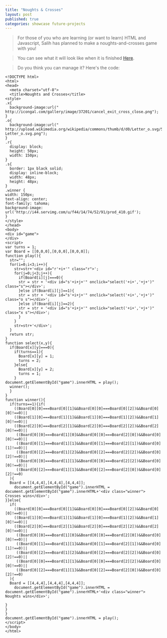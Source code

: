 ```yaml
---
title: "Noughts & Crosses"
layout: post
published: true
categories: showcase future-projects
---
```


> For those of you who are learning (or want to learn) HTML and Javascript, Salih has planned to make a noughts-and-crosses game with you!

> You can see what it will look like when it is finished [Here](/files/noughts-and-crosses.html).

> Do you think you can manage it? Here's the code:

    <!DOCTYPE html>
    <html>
    <head>
      <meta charset="utf-8">
      <title>Noughts and Crosses</title>
    <style>
    .x{
      background-image:url(" http://icongal.com/gallery/image/37201/cancel_exit_cross_close.png");
    }
    .o{
      background-image:url(" http://upload.wikimedia.org/wikipedia/commons/thumb/d/d0/Letter_o.svg/50px-Letter_o.svg.png");
    }
    .r{
      display: block;
      height: 50px;
      width: 150px;
    }
    .s{
      border: 1px black solid;
      display: inline-block;
      width: 48px;
      height: 48px;
    }
    .winner {
    width: 150px;
    text-align: center;
    font-family: tahoma;
    background-image: url('http://i44.servimg.com/u/f44/14/74/52/91/prod_410.gif');
    }
    </style>
    </head>
    <body>
    <div id="game">
    </div>
    <script>
    var turns = 1;
    var Board = [[0,0,0],[0,0,0],[0,0,0]];
    function play(){
      str="";
      for(i=0;i<3;i++){
        str=str+'<div id="r'+i+'" class="r">';
        for(j=0;j<3;j++){
          if(Board[i][j]===0){
          str = str + '<div id="s'+i+j+'" onclick="select('+i+','+j+')" class="s"></div>';
          }else if(Board[i][j]==1){
          str = str + '<div id="s'+i+j+'" onclick="select('+i+','+j+')" class="o s"></div>';
          }else if(Board[i][j]==2){
          str = str + '<div id="s'+i+j+'" onclick="select('+i+','+j+')" class="x s"></div>';
          }
        }
        str=str+'</div>';
      }
      return str;
    }
    function select(x,y){
      if(Board[x][y]===0){
        if(turns==1){
          Board[x][y] = 1;
          turns = 2;
        }else{
          Board[x][y] = 2;
          turns = 1;
        }
    document.getElementById("game").innerHTML = play();
      winner();
      }
    }
    function winner(){
      if(turns==1){if(
        ((Board[0][0]===Board[0][1]&&Board[0][0]===Board[0][2])&&Board[0][0]!==0)||
        ((Board[1][0]===Board[1][1]&&Board[1][0]===Board[1][2])&&Board[1][0]!==0)||
        ((Board[2][0]===Board[2][1]&&Board[2][0]===Board[2][2])&&Board[2][0]!==0)||
         ((Board[0][0]===Board[1][0]&&Board[0][0]===Board[2][0])&&Board[0][0]!==0)||
         ((Board[0][1]===Board[1][1]&&Board[0][1]===Board[2][1])&&Board[0][1]!==0)||
         ((Board[0][2]===Board[1][2]&&Board[0][2]===Board[2][2])&&Board[0][2]!==0)||
         ((Board[0][0]===Board[1][1]&&Board[0][0]===Board[2][2])&&Board[0][0]!==0)||
         ((Board[0][2]===Board[1][1]&&Board[0][2]===Board[2][0])&&Board[0][2]!==0)
      ){
      Board = [[4,4,4],[4,4,4],[4,4,4]];
        document.getElementById("game").innerHTML = document.getElementById("game").innerHTML+'<div class="winner"> Crosses wins</div>';
    }}else{
      if(
        ((Board[0][0]===Board[0][1]&&Board[0][0]===Board[0][2])&&Board[0][0]!==0)||
        ((Board[1][0]===Board[1][1]&&Board[1][0]===Board[1][2])&&Board[1][0]!==0)||
        ((Board[2][0]===Board[2][1]&&Board[2][0]===Board[2][2])&&Board[2][0]!==0)||
         ((Board[0][0]===Board[1][0]&&Board[0][0]===Board[2][0])&&Board[0][0]!==0)||
         ((Board[0][1]===Board[1][1]&&Board[0][1]===Board[2][1])&&Board[0][1]!==0)||
         ((Board[0][2]===Board[1][2]&&Board[0][2]===Board[2][2])&&Board[0][2]!==0)||
         ((Board[0][0]===Board[1][1]&&Board[0][0]===Board[2][2])&&Board[0][0]!==0)||
         ((Board[0][2]===Board[1][1]&&Board[0][2]===Board[2][0])&&Board[0][2]!==0)
      ){
      Board = [[4,4,4],[4,4,4],[4,4,4]];
        document.getElementById("game").innerHTML = document.getElementById("game").innerHTML+'<div class="winner"> Noughts wins</div>';
        
    }
    }
    }
    document.getElementById("game").innerHTML = play();
    </script>
    </body>
    </html>
